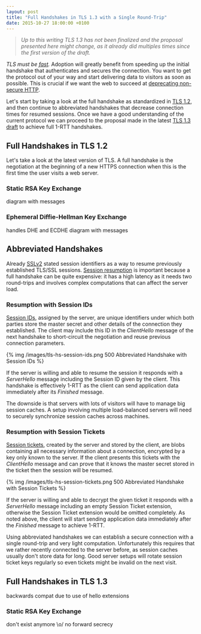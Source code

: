 ```yaml
---
layout: post
title: "Full Handshakes in TLS 1.3 with a Single Round-Trip"
date: 2015-10-27 18:00:00 +0100
---
```


> *Up to this writing TLS 1.3 has not been finalized and the proposal
> presented here might change, as it already did multiples times since the
> first version of the draft.*

*TLS must be [fast](https://istlsfastyet.com/).* Adoption will greatly benefit
from speeding up the initial handshake that authenticates and secures the
connection. You want to get the protocol out of your way and start delivering
data to visitors as soon as possible. This is crucial if we want the web to
succeed at [deprecating non-secure HTTP](https://blog.mozilla.org/security/2015/04/30/deprecating-non-secure-http/).

Let's start by taking a look at the full handshake as standardized in
[TLS 1.2](https://tools.ietf.org/html/rfc5246), and then continue to
abbreviated handshakes that decrease connection times for resumed sessions.
Once we have a good understanding of the current protocol we can proceed to
the proposal made in the latest [TLS 1.3 draft](https://tlswg.github.io/tls13-spec/)
to achieve full 1-RTT handshakes.

## Full Handshakes in TLS 1.2

Let's take a look at the latest version of TLS. A full handshake is the
negotiation at the beginning of a new HTTPS connection when this is the first
time the user visits a web server.

### Static RSA Key Exchange

diagram with messages

### Ephemeral Diffie-Hellman Key Exchange

handles DHE and ECDHE
diagram with messages

## Abbreviated Handshakes

Already [SSLv2](https://tools.ietf.org/html/draft-hickman-netscape-ssl-00)
stated session identifiers as a way to resume previously established TLS/SSL
sessions. [Session resumption](https://blog.cloudflare.com/tls-session-resumption-full-speed-and-secure/)
is important because a full handshake can be quite expensive: it has a high
latency as it needs two round-trips and involves complex computations that
can affect the server load.

### Resumption with Session IDs

[Session IDs](https://tools.ietf.org/html/rfc5246#appendix-F.1.4), assigned by
the server, are unique identifiers under which both parties store the master
secret and other details of the connection they established. The client may
include this ID in the *ClientHello* message of the next handshake to
short-circuit the negotiation and reuse previous connection parameters.

{% img /images/tls-hs-session-ids.png 500 Abbreviated Handshake with Session IDs %}

If the server is willing and able to resume the session it responds with a
*ServerHello* message including the Session ID given by the client. This
handshake is effectively 1-RTT as the client can send application data
immediately after its *Finished* message.

The downside is that servers with lots of visitors will have to manage big
session caches. A setup involving multiple load-balanced servers will need to
securely synchronize session caches across machines.

### Resumption with Session Tickets

[Session tickets](http://tools.ietf.org/html/rfc5077), created by the server
and stored by the client, are blobs containing all necessary information about
a connection, encrypted by a key only known to the server. If the client
presents this tickets with the *ClientHello* message and can prove that it
knows the master secret stored in the ticket then the session will be resumed.

{% img /images/tls-hs-session-tickets.png 500 Abbreviated Handshake with Session Tickets %}

If the server is willing and able to decrypt the given ticket it responds with
a *ServerHello* message including an empty Session Ticket extension, otherwise
the Session Ticket extension would be omitted completely. As noted above, the
client will start sending application data immediately after the *Finished*
message to achieve 1-RTT.

Using abbreviated handshakes we can establish a secure connection with a single
round-trip and very light computation. Unfortunately this requires that we
rather recently connected to the server before, as session caches usually don't
store data for long. Good server setups will rotate session ticket keys
regularly so even tickets might be invalid on the next visit.

## Full Handshakes in TLS 1.3

backwards compat due to use of hello extensions

### Static RSA Key Exchange

don't exist anymore \o/ no forward secrecy
